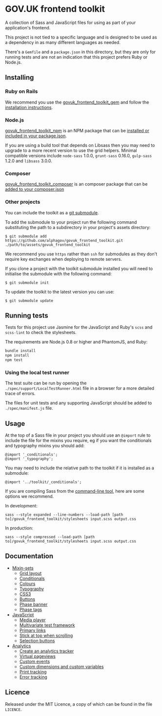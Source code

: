 # GOV.UK frontend toolkit

A collection of Sass and JavaScript files for using as part of your
application's frontend.

This project is not tied to a specific language and is designed to be used
as a dependency in as many different languages as needed.

There's a `Gemfile` and a `package.json` in this directory, but they are only
for running tests and are not an indication that this project prefers
Ruby or Node.js.

## Installing

### Ruby on Rails

We recommend you use the [govuk_frontend_toolkit_gem][toolkit_gem_github] and
follow the [installation instructions][toolkit_gem_github_readme].

[toolkit_gem_github]: https://github.com/alphagov/govuk_frontend_toolkit_gem
[toolkit_gem_github_readme]: https://github.com/alphagov/govuk_frontend_toolkit_gem#readme

### Node.js

[govuk_frontend_toolkit_npm][toolkit_npm_github] is an NPM package that can be
[installed or included in your package.json][toolkit_npm].

[toolkit_npm_github]: https://github.com/alphagov/govuk_frontend_toolkit_npm
[toolkit_npm]: https://npmjs.org/package/govuk_frontend_toolkit

If you are using a build tool that depends on Libsass then you
may need to upgrade to a more recent version to use the grid helpers. Minimal
compatible versions include `node-sass` 1.0.0, `grunt-sass` 0.16.0,
`gulp-sass` 1.2.0 and `libsass` 3.0.0.

### Composer

[govuk_frontend_toolkit_composer][toolkit_composer_github] is an composer package that can be
[added to your composer.json][toolkit_composer_github_usage]

[toolkit_composer_github]: https://github.com/PurpleBooth/govuk_frontend_toolkit_composer
[toolkit_composer_github_usage]: https://github.com/PurpleBooth/govuk_frontend_toolkit_composer#installing

### Other projects

You can include the toolkit as a [git submodule][].

[git submodule]: https://www.kernel.org/pub/software/scm/git/docs/git-submodule.html

To add the submodule to your project run the following command substituting the path to a subdirectory in your project's assets directory:

    $ git submodule add https://github.com/alphagov/govuk_frontend_toolkit.git ./path/to/assets/govuk_frontend_toolkit

We recommend you use `https` rather than `ssh` for submodules as they don't require key exchanges when deploying to remote servers.

If you clone a project with the toolkit submodule installed you will need to initialise the submodule with the following command:

    $ git submodule init

To update the toolkit to the latest version you can use:

    $ git submodule update

## Running tests

Tests for this project use Jasmine for the JavaScript and Ruby's `scss` and `scss-lint`
to check the stylesheets.

The requirements are Node.js 0.8 or higher and PhantomJS, and Ruby:

```bash
bundle install
npm install
npm test
```

### Using the local test runner

The test suite can be run by opening the `./spec/support/LocalTestRunner.html` file in a browser for a more detailed trace of errors.

The files for unit tests and any supporting JavaScript should be added to `./spec/manifest.js` file.

## Usage

At the top of a Sass file in your project you should use an `@import` rule
to include the file for the mixins you require, eg if you want the
conditionals and typography mixins you should add:

    @import '_conditionals';
    @import '_typography';

You may need to include the relative path to the toolkit if it is installed as a submodule:

    @import '../toolkit/_conditionals';

If you are compiling Sass from the [command-line tool](http://sass-lang.com/docs/yardoc/file.SASS_REFERENCE.html#using_sass), here are some options we recommend.

In development:

    sass --style expanded --line-numbers --load-path [path to]/govuk_frontend_toolkit/stylesheets input.scss output.css

In production:

    sass --style compressed --load-path [path to]/govuk_frontend_toolkit/stylesheets input.scss output.css

## Documentation

* [Mixin-sets](/docs/mixins.md)
  * [Grid layout](/docs/mixins.md#grid-layout)
  * [Conditionals](/docs/mixins.md#conditionals)
  * [Colours](/docs/mixins.md#colours)
  * [Typography](/docs/mixins.md#typography)
  * [CSS3](/docs/mixins.md#css3)
  * [Buttons](/docs/mixins.md#buttons)
  * [Phase banner](/docs/mixins.md#-phase-banner)
  * [Phase tags](/docs/mixins.md#-phase-tags)
* [JavaScript](/docs/javascript.md)
  * [Media player](/docs/javascript.md#media-player)
  * [Multivariate test framework](/docs/javascript.md#multivariate-test-framework)
  * [Primary links](/docs/javascript.md#primary-links)
  * [Stick at top when scrolling](/docs/javascript.md#stick-at-top-when-scrolling)
  * [Selection buttons](/docs/javascript.md#selection-buttons)
* [Analytics](/docs/analytics.md)
  * [Create an analytics tracker](/docs/analytics.md#create-an-analytics-tracker)
  * [Virtual pageviews](/docs/analytics.md#virtual-pageviews)
  * [Custom events](/docs/analytics.md#custom-events)
  * [Custom dimensions and custom variables](/docs/analytics.md#custom-dimensions-and-custom-variables)
  * [Print tracking](/docs/analytics.md#print-tracking)
  * [Error tracking](/docs/analytics.md#error-tracking)

## Licence

Released under the MIT Licence, a copy of which can be found in the file `LICENCE`.
